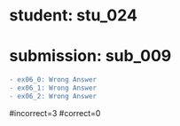 # student: stu_024
# submission: sub_009

```diff
- ex06_0: Wrong Answer
- ex06_1: Wrong Answer
- ex06_2: Wrong Answer
```
#incorrect=3
#correct=0
